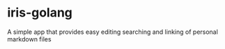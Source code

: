 # iris-golang
A simple app that provides easy editing searching and linking of personal markdown files

